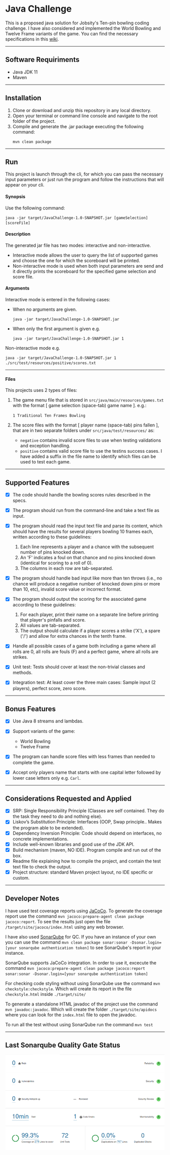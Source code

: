 # Java Challenge

This is a proposed java solution for Jobsity's Ten-pin bowling coding challenge. I have also considered and implemented the World Bowling and Twelve Frame variants of the game. You can find the necessary specifications in this [wiki](https://en.wikipedia.org/wiki/Ten-pin_bowling 'Ten-pin bowling').

---

## Software Requiriments

- Java JDK 11
- Maven

---

## Installation

1. Clone or download and unzip this repository in any local directory.
2. Open your terminal or command line console and navigate to the root folder of the project.
3. Compile and generate the .jar package executing the following command:
   ```console
   mvn clean package
   ```

---

## Run

This project is launch through the cli, for which you can pass the necessary input parameters or just run the program and follow the instructions that will appear on your cli.

#### Synopsis

Use the following command:

```console
java -jar target/JavaChallenge-1.0-SNAPSHOT.jar [gameSelection] [scoreFile]
```

#### Description

The generated jar file has two modes: interactive and non-interactive.

- Interactive mode allows the user to query the list of supported games and choose the one for which the scoreboard will be printed.
- Non-interactive mode is used when both input parameters are send and it directly prints the scoreboard for the specified game selection and score file.

#### Arguments

Interactive mode is entered in the following cases:

- When no arguments are given.
  ```console
  java -jar target/JavaChallenge-1.0-SNAPSHOT.jar
  ```
- When only the first argument is given e.g.
  ```console
  java -jar target/JavaChallenge-1.0-SNAPSHOT.jar 1
  ```

Non-interactive mode e.g.

```console
java -jar target/JavaChallenge-1.0-SNAPSHOT.jar 1 ./src/test/resources/positive/scores.txt
```

---

#### Files

This projects uses 2 types of files:

1. The game menu file that is stored in `src/java/main/resources/games.txt` with the format [ game selection (space-tab) game name ]. e.g.:

   <code>1&emsp;Traditional Ten Frames Bowling</code>

2. The score files with the format [ player name (space-tab) pins fallen ], that are in two separate folders under `src/java/test/resources/` as:
   - `negative` contains invalid score files to use when testing validations and exception handling.
   - `positive` contains valid score file to use the testins success cases. I have added a suffix in the file name to identify which files can be used to test each game.

---

## Supported Features

- [x] The code should handle the bowling scores rules described in the specs.
- [x] The program should run from the command-line and take a text file as input.
- [x] The program should read the input text file and parse its content, which should have the results for several players bowling 10 frames each, written according to these guidelines:

  1.  Each line represents a player and a chance with the subsequent number of pins knocked down.
  2.  An 'F' indicates a foul on that chance and no pins knocked down (identical for scoring to a roll of 0).
  3.  The columns in each row are tab-separated.

- [x] The program should handle bad input like more than ten throws (i.e., no chance will produce a negative number of knocked down pins or more than 10, etc), invalid score value or incorrect format.
- [x] The program should output the scoring for the associated game according to these guidelines:

  1.  For each player, print their name on a separate line before printing that player's pinfalls and score.
  2.  All values are tab-separated.
  3.  The output should calculate if a player scores a strike ('X'), a spare ('/') and allow for extra chances in the tenth frame.

- [x] Handle all possible cases of a game both including a game where all rolls are 0, all rolls are fouls (F) and a perfect game, where all rolls are strikes.
- [x] Unit test: Tests should cover at least the non-trivial classes and methods.
- [x] Integration test: At least cover the three main cases: Sample input (2 players), perfect score, zero score.

---

## Bonus Features

- [x] Use Java 8 streams and lambdas.
- [x] Support variants of the game:

  - World Bowling
  - Twelve Frame

- [x] The program can handle score files with less frames than needed to complete the game.
- [x] Accept only players name that starts with one capital letter followed by lower case letters only e.g. `Carl`.

---

## Considerations Requested and Applied

- [x] SRP: Single Responsibility Principle (Classes are self contained. They do the task they need to do and nothing else).
- [x] Liskov’s Substitution Principle: Interfaces (OOP, Swap principle.. Makes the program able to be extended).
- [x] Dependency Inversion Principle: Code should depend on interfaces, no concrete implementations.
- [x] Include well-known libraries and good use of the JDK API.
- [x] Build mechanism (maven, NO IDE). Program compile and run out of the box.
- [x] Readme file explaining how to compile the project, and contain the test text file to check the output.
- [x] Project structure: standard Maven project layout, no IDE specific or custom.

---

## Developer Notes

I have used test coverage reports using [JaCoCo](https://www.eclemma.org/jacoco/ 'Java Code Coverage Library'). To generate the coverage report use the command `mvn jacoco:prepare-agent clean package jacoco:report`. To see the results just open the file `/target/site/jacoco/index.html` using any web browser.

I have also used [SonarQube](https://www.sonarqube.org/ "SonarQube's Home Page") for QC. If you have an instance of your own you can use the command `mvn clean package sonar:sonar -Dsonar.login=[your sonarqube authentication token]` to see SonarQube's report in your instance.

SonarQube supports JaCoCo integration. In order to use it, excecute the command `mvn jacoco:prepare-agent clean package jacoco:report sonar:sonar -Dsonar.login=[your sonarqube authentication token]`

For checking code styling without using SonarQube use the command `mvn checkstyle:checkstyle`. Which will create its report in the file `checkstyle.html` inside `./target/site/`

To generate a standalone HTML javadoc of the project use the command `mvn javadoc:javadoc`. Which will create the folder `./target/site/apidocs` where you can look for the `index.html` file to open the javadoc.

To run all the test without using SonarQube run the command `mvn test`

---

## Last Sonarqube Quality Gate Status

![SonarQube Project Overview](images/sonar.png 'SonarQube Project Overview')
